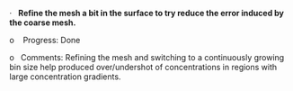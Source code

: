 ·   **Refine the mesh a bit in the surface to try reduce the error induced by the coarse mesh.**

o    Progress: Done

o   Comments: Refining the mesh and switching to a continuously growing bin size help produced over/undershot of concentrations in regions with large concentration gradients.